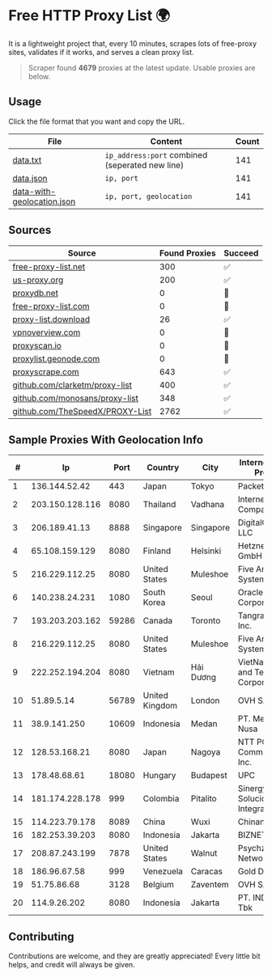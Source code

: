 
# Free HTTP Proxy List 🌍

It is a lightweight project that, every 10 minutes, scrapes lots of free-proxy sites, validates if it works, and serves a clean proxy list.


> Scraper found **4679** proxies at the latest update. Usable proxies are below.

## Usage

Click the file format that you want and copy the URL.


|File|Content|Count|
|----|-------|-----|
|[data.txt](https://raw.githubusercontent.com/themiralay/Proxy-List-World/master/data.txt)|`ip_address:port` combined (seperated new line)|141|
|[data.json](https://raw.githubusercontent.com/themiralay/Proxy-List-World/master/data.json)|`ip, port`|141|
|[data-with-geolocation.json](https://raw.githubusercontent.com/themiralay/Proxy-List-World/master/data-with-geolocation.json)|`ip, port, geolocation`|141|

## Sources

|Source|Found Proxies|Succeed|
|------|-------------|-------|
|[free-proxy-list.net](https://free-proxy-list.net)|300|✅|
|[us-proxy.org](https://www.us-proxy.org)|200|✅|
|[proxydb.net](http://proxydb.net)|0|🚫|
|[free-proxy-list.com](https://free-proxy-list.com/?page=&port=&type%5B%5D=http&type%5B%5D=https&up_time=0&search=Search)|0|🚫|
|[proxy-list.download](https://www.proxy-list.download/HTTP)|26|✅|
|[vpnoverview.com](https://vpnoverview.com/privacy/anonymous-browsing/free-proxy-servers)|0|🚫|
|[proxyscan.io](https://www.proxyscan.io)|0|🚫|
|[proxylist.geonode.com](https://proxylist.geonode.com/api/proxy-list?limit=300&page=1&sort_by=lastChecked&sort_type=desc&protocols=http,https)|0|🚫|
|[proxyscrape.com](https://api.proxyscrape.com/v2/?request=displayproxies&protocol=http&timeout=10000&country=all&ssl=all&anonymity=all)|643|✅|
|[github.com/clarketm/proxy-list](https://raw.githubusercontent.com/clarketm/proxy-list/master/proxy-list-raw.txt)|400|✅|
|[github.com/monosans/proxy-list](https://raw.githubusercontent.com/monosans/proxy-list/main/proxies/http.txt)|348|✅|
|[github.com/TheSpeedX/PROXY-List](https://raw.githubusercontent.com/TheSpeedX/PROXY-List/master/http.txt)|2762|✅|


## Sample Proxies With Geolocation Info

|#|Ip|Port|Country|City|Internet Service Provider|
|-|--|----|-------|----|-------------------------|
|1|136.144.52.42|443|Japan|Tokyo|Packet Host, Inc.|
|2|203.150.128.116|8080|Thailand|Vadhana|Internet Thailand Company Ltd|
|3|206.189.41.13|8888|Singapore|Singapore|DigitalOcean, LLC|
|4|65.108.159.129|8080|Finland|Helsinki|Hetzner Online GmbH|
|5|216.229.112.25|8080|United States|Muleshoe|Five Area Systems, LLC|
|6|140.238.24.231|1080|South Korea|Seoul|Oracle Corporation|
|7|193.203.203.162|59286|Canada|Toronto|Tangram Canada Inc.|
|8|216.229.112.25|8080|United States|Muleshoe|Five Area Systems, LLC|
|9|222.252.194.204|8080|Vietnam|Hải Dương|VietNam Post and Telecom Corporation|
|10|51.89.5.14|56789|United Kingdom|London|OVH SAS|
|11|38.9.141.250|10609|Indonesia|Medan|PT. Media Antar Nusa|
|12|128.53.168.21|8080|Japan|Nagoya|NTT PC Communications, Inc.|
|13|178.48.68.61|18080|Hungary|Budapest|UPC|
|14|181.174.228.178|999|Colombia|Pitalito|Sinergy Soluciones Integrales|
|15|114.223.79.178|8089|China|Wuxi|Chinanet|
|16|182.253.39.203|8080|Indonesia|Jakarta|BIZNET|
|17|208.87.243.199|7878|United States|Walnut|Psychz Networks|
|18|186.96.67.58|999|Venezuela|Caracas|Gold Data C.A|
|19|51.75.86.68|3128|Belgium|Zaventem|OVH SAS|
|20|114.9.26.202|8080|Indonesia|Jakarta|PT. INDOSAT Tbk|



## Contributing

Contributions are welcome, and they are greatly appreciated! Every
little bit helps, and credit will always be given.

